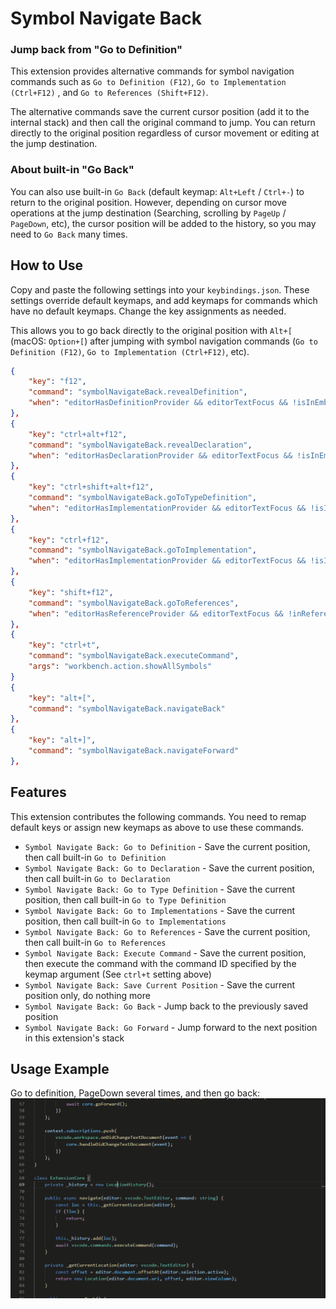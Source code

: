 # Symbol Navigate Back

### Jump back from "Go to Definition"

This extension provides alternative commands for symbol navigation commands such as `Go to Definition (F12)`, `Go to Implementation (Ctrl+F12)` , and `Go to References (Shift+F12)`.

The alternative commands save the current cursor position (add it to the internal stack) and then call the original command to jump. You can return directly to the original position regardless of cursor movement or editing at the jump destination.

### About built-in "Go Back"
You can also use built-in `Go Back` (default keymap: `Alt+Left` / `Ctrl+-`) to return to the original position. However, depending on cursor move operations at the jump destination (Searching, scrolling by `PageUp` / `PageDown`, etc), the cursor position will be added to the history, so you may need to `Go Back` many times.

## How to Use
Copy and paste the following settings into your `keybindings.json`. These settings override default keymaps, and add keymaps for commands which have no default keymaps. Change the key assignments as needed.

This allows you to go back directly to the original position with `Alt+[` (macOS: `Option+[`) after jumping with symbol navigation commands (`Go to Definition (F12)`, `Go to Implementation (Ctrl+F12)`, etc).
``` json
{
	"key": "f12",
	"command": "symbolNavigateBack.revealDefinition",
	"when": "editorHasDefinitionProvider && editorTextFocus && !isInEmbeddedEditor"
},
{
	"key": "ctrl+alt+f12",
	"command": "symbolNavigateBack.revealDeclaration",
	"when": "editorHasDeclarationProvider && editorTextFocus && !isInEmbeddedEditor"
},
{
	"key": "ctrl+shift+alt+f12",
	"command": "symbolNavigateBack.goToTypeDefinition",
	"when": "editorHasImplementationProvider && editorTextFocus && !isInEmbeddedEditor"
},
{
	"key": "ctrl+f12",
	"command": "symbolNavigateBack.goToImplementation",
	"when": "editorHasImplementationProvider && editorTextFocus && !isInEmbeddedEditor"
},
{
	"key": "shift+f12",
	"command": "symbolNavigateBack.goToReferences",
	"when": "editorHasReferenceProvider && editorTextFocus && !inReferenceSearchEditor && !isInEmbeddedEditor"
},
{
	"key": "ctrl+t",
	"command": "symbolNavigateBack.executeCommand",
	"args": "workbench.action.showAllSymbols"
}
{
	"key": "alt+[",
	"command": "symbolNavigateBack.navigateBack"
},
{
	"key": "alt+]",
	"command": "symbolNavigateBack.navigateForward"
},
```

## Features
This extension contributes the following commands. You need to remap default keys or assign new keymaps as above to use these commands.
- `Symbol Navigate Back: Go to Definition` - Save the current position, then call built-in `Go to Definition`
- `Symbol Navigate Back: Go to Declaration`  - Save the current position, then call built-in `Go to Declaration`
- `Symbol Navigate Back: Go to Type Definition`  - Save the current position, then call built-in `Go to Type Definition`
- `Symbol Navigate Back: Go to Implementations`  - Save the current position, then  call built-in `Go to Implementations`
- `Symbol Navigate Back: Go to References`  - Save the current position, then call built-in `Go to References`
- `Symbol Navigate Back: Execute Command`  - Save the current position, then execute the command with the command ID specified by the keymap argument (See `ctrl+t` setting above)
- `Symbol Navigate Back: Save Current Position`  - Save the current position only, do nothing more
- `Symbol Navigate Back: Go Back`  - Jump back to the previously saved position
- `Symbol Navigate Back: Go Forward`  - Jump forward to the next position in this extension's stack

## Usage Example
Go to definition, PageDown several times, and then go back:
![Go to definition, PageDown several times, and then go back](symbol-navigate-back.gif)


